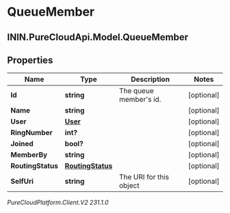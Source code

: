 # QueueMember

## ININ.PureCloudApi.Model.QueueMember

## Properties

|Name | Type | Description | Notes|
|------------ | ------------- | ------------- | -------------|
| **Id** | **string** | The queue member&#39;s id. | [optional] |
| **Name** | **string** |  | [optional] |
| **User** | [**User**](User) |  | [optional] |
| **RingNumber** | **int?** |  | [optional] |
| **Joined** | **bool?** |  | [optional] |
| **MemberBy** | **string** |  | [optional] |
| **RoutingStatus** | [**RoutingStatus**](RoutingStatus) |  | [optional] |
| **SelfUri** | **string** | The URI for this object | [optional] |



_PureCloudPlatform.Client.V2 231.1.0_
